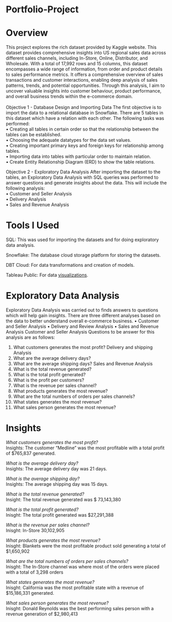 # Portfolio-Project
# Overview

This project explores the rich dataset provided by Kaggle website. This dataset provides comprehensive insights into US regional sales data across different sales channels, including In-Store, Online, Distributor, and Wholesale. With a total of 17,992 rows and 15 columns, this dataset encompasses a wide range of information, from order and product details to sales performance metrics. It offers a comprehensive overview of sales transactions and customer interactions, enabling deep analysis of sales patterns, trends, and potential opportunities. Through this analysis, I aim to uncover valuable insights into customer behaviour, product performance, and overall business trends within the e-commerce domain. <br />
<br />
Objective 1 - Database Design and Importing Data
The first objective is to import the data to a relational database in Snowflake. There are 5 tables in this dataset which have a relation with each other. The following tasks was performed: <br />
•	Creating all tables in certain order so that the relationship between the tables can be established. <br />
•	Choosing the adequate datatypes for the data set values. <br />
•	Creating important primary keys and foreign keys for relationship among tables. <br />
•	Importing data into tables with particular order to maintain relation. <br />
•	Create Entity Relationship Diagram (ERD) to show the table relations. <br />

Objective 2 - Exploratory Data Analysis
After importing the dataset to the tables, an Exploratory Data Analysis with SQL queries was performed to answer questions and generate insights about the data. This will include the following analysis: <br />
•	Customer and Seller Analysis <br />
•	Delivery Analysis <br />
•	Sales and Revenue Analysis <br />

# Tools I Used
SQL: This was used for importing the datasets and for doing exploratory data analysis. <br />

Snowflake: The database cloud storage platform for storing the datasets. <br />

DBT Cloud: For data transformations and creation of models. <br />

Tableau Public: For data [visualizations]([https://public.tableau.com/app/profile/omorede.iguma/viz/USREGIONALSALESDASHBOARD_2024/Dashboard]). <br />

# Exploratory Data Analysis
Exploratory Data Analysis was carried out to finds answers to questions which will help gain insights. There are three different analyses based on the data to better understand overall e-commerce business.
•	Customer and Seller Analysis
•	Delivery and Review Analysis
•	Sales and Revenue Analysis 
Customer and Seller Analysis
Questions to be answer for this analysis are as follows:
1.	What customers generates the most profit?
Delivery and shipping Analysis
1.	What are the average delivery days?
2.	What are the average shipping days?
Sales and Revenue Analysis 
1.	What is the total revenue generated?
2.	What is the total profit generated?
3.	What is the profit per customers?
4.	What is the revenue per sales channel?
5.	What products generates the most revenue?
6.	What are the total numbers of orders per sales channels?
7.	What states generates the most revenue?
8.	What sales person generates the most revenue?

# Insights
_What customers generates the most profit?_ <br />
Insights: The customer “Medline” was the most profitable with a total profit of $765,837 generated.

_What is the average delivery day?_ <br />
Insights:	The average delivery day was 21 days.

_What is the average shipping day?_ <br />
Insights:	The average shipping day was 15 days.

_What is the total revenue generated?_ <br />
Insight: The total revenue generated was $ 73,143,380

_What is the total profit generated?_ <br />
Inisght: The total profit generated was $27,291,388

_What is the revenue per sales channel?_ <br />
Inisght: 
In-Store	30,102,905

_What products generates the most revenue?_ <br />
Inisght: Blankets were the most profitable product sold generating a total of	$1,650,902


_What are the total numbers of orders per sales channels?_ <br />
Inisght: The In-Store channel was where most of the orders were placed with a total of 3,298 orders

_What states generates the most revenue?_ <br />
Inisght: California was the most profitable state with a revenue of $15,186,331 generated.

_What sales person generates the most revenue?_ <br />
Inisght: Donald Reynolds was the best performing sales person with a revenue generation of $2,980,413


